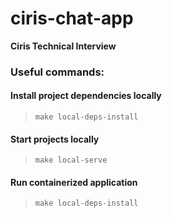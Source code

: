 # ciris-chat-app
**Ciris Technical Interview**

### Useful commands:
#### Install project dependencies locally
> `make local-deps-install`

#### Start projects locally
> `make local-serve`

#### Run containerized application
> `make local-deps-install`
